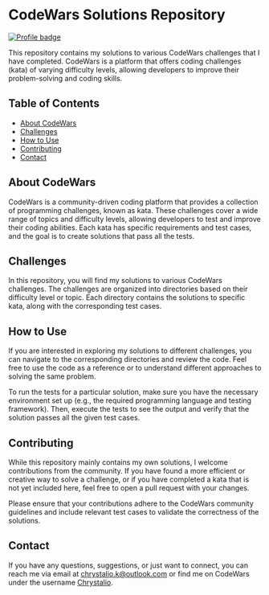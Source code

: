 # CodeWars Solutions Repository

[![Profile badge](https://www.codewars.com/users/chrystalio/badges/large)](https://www.codewars.com/users/chrystalio)

This repository contains my solutions to various CodeWars challenges that I have completed. CodeWars is a platform that offers coding challenges (kata) of varying difficulty levels, allowing developers to improve their problem-solving and coding skills.

## Table of Contents

- [About CodeWars](#about-codewars)
- [Challenges](#challenges)
- [How to Use](#how-to-use)
- [Contributing](#contributing)
- [Contact](#contact)

## About CodeWars

CodeWars is a community-driven coding platform that provides a collection of programming challenges, known as kata. These challenges cover a wide range of topics and difficulty levels, allowing developers to test and improve their coding abilities. Each kata has specific requirements and test cases, and the goal is to create solutions that pass all the tests.

## Challenges

In this repository, you will find my solutions to various CodeWars challenges. The challenges are organized into directories based on their difficulty level or topic. Each directory contains the solutions to specific kata, along with the corresponding test cases.

## How to Use

If you are interested in exploring my solutions to different challenges, you can navigate to the corresponding directories and review the code. Feel free to use the code as a reference or to understand different approaches to solving the same problem.

To run the tests for a particular solution, make sure you have the necessary environment set up (e.g., the required programming language and testing framework). Then, execute the tests to see the output and verify that the solution passes all the given test cases.

## Contributing

While this repository mainly contains my own solutions, I welcome contributions from the community. If you have found a more efficient or creative way to solve a challenge, or if you have completed a kata that is not yet included here, feel free to open a pull request with your changes.

Please ensure that your contributions adhere to the CodeWars community guidelines and include relevant test cases to validate the correctness of the solutions.

## Contact

If you have any questions, suggestions, or just want to connect, you can reach me via email at chrystalio.k@outlook.com or find me on CodeWars under the username [Chrystalio](https://www.codewars.com/users/chrystalio).
